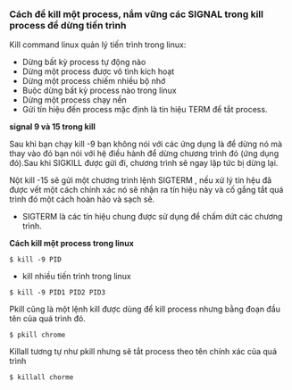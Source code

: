 ### Cách để kill một process, nắm vững các SIGNAL trong kill process để dừng tiến trình

Kill command linux quản lý tiến trình trong linux:
- Dừng bất kỳ process tự động nào
- Dừng một process được vô tình kích hoạt
- Dừng một process chiếm nhiều bộ nhớ
- Buộc dừng bất kỳ process nào trong linux
- Dừng một process chạy nền
- Gửi tín hiệu đến process mặc định là tín hiệu TERM để tắt process.

**signal 9 và 15 trong kill**

Sau khi bạn chạy kill -9 bạn không nói với các ứng dụng là để dừng nó mà thay vào đó bạn nói với hệ điều hành để dừng chương trình đó (ứng dụng đó).Sau khi SIGKILL được gửi đi, chương trình sẽ ngay lập tức bị dừng lại.

Nột kill -15 sẽ gửi một chương trình lệnh SIGTERM , nếu xử lý tín hệu đã được vết một cách chính xác nó sẽ nhận ra tín hiệu này và cố gắng tắt quá trình đó một cách hoàn hảo và sạch sẽ.

- SIGTERM là các tín hiệu chung được sử dụng để chấm dứt các chương trình.

**Cách kill một process trong linux**

`$ kill -9 PID`

- kill nhiều tiến trình trong linux

`$ kill -9 PID1 PID2 PID3`


Pkill cũng là một lệnh kill được dùng để kill process nhưng bằng đoạn đầu tên của quá trình đó.

`$ pkill chrome`

Killall tương tự như pkill nhưng sẽ tắt process theo tên chính xác của quá trình

`$ killall chorme`

